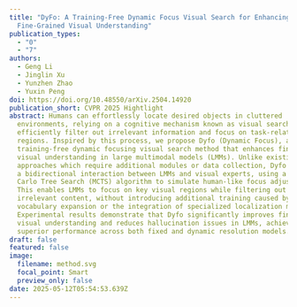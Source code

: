 ```yaml
---
title: "DyFo: A Training-Free Dynamic Focus Visual Search for Enhancing LMMs in
  Fine-Grained Visual Understanding"
publication_types:
  - "0"
  - "7"
authors:
  - Geng Li
  - Jinglin Xu
  - Yunzhen Zhao
  - Yuxin Peng
doi: https://doi.org/10.48550/arXiv.2504.14920
publication_short: CVPR 2025 Hightlight
abstract: Humans can effortlessly locate desired objects in cluttered
  environments, relying on a cognitive mechanism known as visual search to
  efficiently filter out irrelevant information and focus on task-related
  regions. Inspired by this process, we propose Dyfo (Dynamic Focus), a
  training-free dynamic focusing visual search method that enhances fine-grained
  visual understanding in large multimodal models (LMMs). Unlike existing
  approaches which require additional modules or data collection, Dyfo leverages
  a bidirectional interaction between LMMs and visual experts, using a Monte
  Carlo Tree Search (MCTS) algorithm to simulate human-like focus adjustments.
  This enables LMMs to focus on key visual regions while filtering out
  irrelevant content, without introducing additional training caused by
  vocabulary expansion or the integration of specialized localization modules.
  Experimental results demonstrate that Dyfo significantly improves fine-grained
  visual understanding and reduces hallucination issues in LMMs, achieving
  superior performance across both fixed and dynamic resolution models.
draft: false
featured: false
image:
  filename: method.svg
  focal_point: Smart
  preview_only: false
date: 2025-05-12T05:54:53.639Z
---
```

